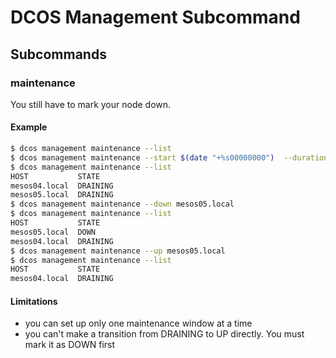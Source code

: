 DCOS Management Subcommand
==========================


## Subcommands
### maintenance
You still have to mark your node down.
#### Example
```sh
$ dcos management maintenance --list
$ dcos management maintenance --start $(date "+%s00000000")  --duration 36000000000000 mesos04.local mesos05.local
$ dcos management maintenance --list
HOST           STATE
mesos04.local  DRAINING
mesos05.local  DRAINING
$ dcos management maintenance --down mesos05.local
$ dcos management maintenance --list
HOST           STATE
mesos05.local  DOWN
mesos04.local  DRAINING
$ dcos management maintenance --up mesos05.local
$ dcos management maintenance --list  
HOST           STATE
mesos04.local  DRAINING

```
#### Limitations
- you can set up only one maintenance window at a time
- you can't make a transition from DRAINING to UP directly. You must mark it as DOWN first

